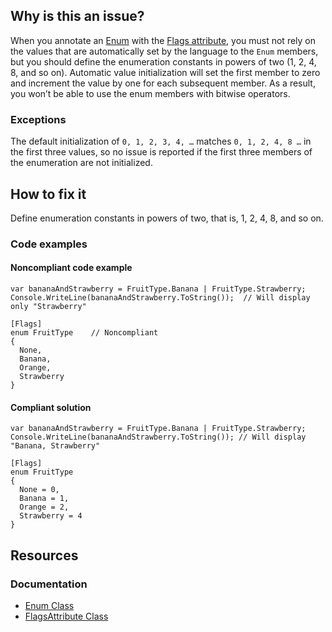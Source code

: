 ## Why is this an issue?

When you annotate an [Enum](https://learn.microsoft.com/en-us/dotnet/api/system.enum) with the [Flags attribute](https://learn.microsoft.com/en-us/dotnet/api/system.flagsattribute), you must not rely on the values that are automatically
set by the language to the `Enum` members, but you should define the enumeration constants in powers of two (1, 2, 4, 8, and so on).
Automatic value initialization will set the first member to zero and increment the value by one for each subsequent member. As a result, you won’t be
able to use the enum members with bitwise operators.

### Exceptions

The default initialization of `0, 1, 2, 3, 4, …​` matches `0, 1, 2, 4, 8 …​` in the first three values, so no issue is
reported if the first three members of the enumeration are not initialized.

## How to fix it

Define enumeration constants in powers of two, that is, 1, 2, 4, 8, and so on.

### Code examples

#### Noncompliant code example

    var bananaAndStrawberry = FruitType.Banana | FruitType.Strawberry;
    Console.WriteLine(bananaAndStrawberry.ToString());  // Will display only "Strawberry"
    
    [Flags]
    enum FruitType    // Noncompliant
    {
      None,
      Banana,
      Orange,
      Strawberry
    }

#### Compliant solution

    var bananaAndStrawberry = FruitType.Banana | FruitType.Strawberry;
    Console.WriteLine(bananaAndStrawberry.ToString()); // Will display "Banana, Strawberry"
    
    [Flags]
    enum FruitType
    {
      None = 0,
      Banana = 1,
      Orange = 2,
      Strawberry = 4
    }

## Resources

### Documentation

-   [Enum Class](https://learn.microsoft.com/en-us/dotnet/api/system.enum)
-   [FlagsAttribute Class](https://learn.microsoft.com/en-us/dotnet/api/system.flagsattribute)